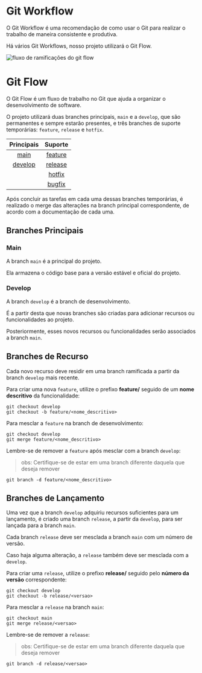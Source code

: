 # Git Workflow

O Git Workflow é uma recomendação de como usar o Git para realizar o trabalho de maneira consistente e produtiva.

Há vários Git Workflows, nosso projeto utilizará o Git Flow.

![fluxo de ramificações do git flow](https://www.lumis.com.br/data/files/FC/F4/E3/0A/098EA7108FA5E7A7C808A8A8/Gitflow_-_blog_-_interna.png)

# Git Flow

O Git Flow é um fluxo de trabalho no Git que ajuda a organizar o desenvolvimento de software.

O projeto utilizará duas branches principais, `main` e a `develop`, que são permanentes e sempre estarão presentes, e três branches de suporte temporárias: `feature`, `release` e `hotfix`.

|           Principais         |             Suporte            |
|:----------------------------:|:------------------------------:|
|[main](#branches-principais)   |[feature](#branches-de-recurso)   |
|[develop](#branches-principais)|[release](#branches-de-lançamento)|
|                              |[hotfix](#branches-de-manutenção)  |
|                              |[bugfix](#branches-de-correção)    |

Após concluir as tarefas em cada uma dessas branches temporárias, é realizado o merge das alterações na branch principal correspondente, de acordo com a documentação de cada uma.

## Branches Principais
### Main

A branch `main` é a principal do projeto. 

Ela armazena o código base para a versão estável e oficial do projeto.

### Develop

A branch `develop` é a branch de desenvolvimento. 

É a partir desta que novas branches são criadas para adicionar recursos ou funcionalidades ao projeto.

Posteriormente, esses novos recursos ou funcionalidades serão associados a branch `main`.

## Branches de Recurso
Cada novo recurso deve residir em uma branch ramificada a partir da branch `develop` mais recente.

Para criar uma nova `feature`, utilize o prefixo **feature/** seguido de um **nome descritivo** da funcionalidade:

```git
git checkout develop
git checkout -b feature/<nome_descritivo>
```

Para mesclar a `feature` na branch de desenvolvimento:

```git
git checkout develop
git merge feature/<nome_descritivo>
```

Lembre-se de remover a `feature` após mesclar com a branch `develop`:

> obs: Certifique-se de estar em uma branch diferente daquela que deseja remover

```git
git branch -d feature/<nome_descritivo>
```

## Branches de Lançamento
Uma vez que a branch `develop` adquiriu recursos suficientes para um lançamento, é criado uma branch `release`, a partir da `develop`, para ser lançada para a branch `main`.

Cada branch `release` deve ser mesclada a branch `main` com um número de versão.

Caso haja alguma alteração, a `release` também deve ser mesclada com a `develop`.

Para criar uma `release`, utilize o prefixo **release/** seguido pelo **número da versão** correspondente:

```git
git checkout develop
git checkout -b release/<versao>
```

Para mesclar a `release` na branch `main`:

```git
git checkout main
git merge release/<versao>
```

Lembre-se de remover a `release`:

> obs: Certifique-se de estar em uma branch diferente daquela que deseja remover

```git
git branch -d release/<versao>
```

